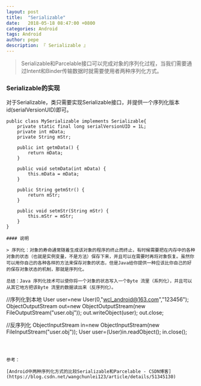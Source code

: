 ```yaml
---
layout: post
title:  "Serializable"
date:   2018-05-18 08:47:00 +0800
categories: Android
tags: Android
author: pepe
description: 『 Serializable 』
---
```


> Serializable和Parcelable接口可以完成对象的序列化过程，当我们需要通过Intent和Binder传输数据时就需要使用者两种序列化方式。

### **Serializable的实现**
对于Serializable，类只需要实现Serializable接口，并提供一个序列化版本id(serialVersionUID)即可。
```
public class MySerializable implements Serializable{
    private static final long serialVersionUID = 1L;
    private int mData;
    private String mStr;

    public int getmData() {
        return mData;
    }

    public void setmData(int mData) {
        this.mData = mData;
    }

    public String getmStr() {
        return mStr;
    }

    public void setmStr(String mStr) {
        this.mStr = mStr;
    }
}

#### 说明

> 序列化：对象的寿命通常随着生成该对象的程序的终止而终止，有时候需要把在内存中的各种对象的状态（也就是实例变量，不是方法）保存下来，并且可以在需要时再将对象恢复。虽然你可以用你自己的各种各样的方法来保存对象的状态，但是Java给你提供一种应该比你自己的好的保存对象状态的机制，那就是序列化。

总结：Java 序列化技术可以使你将一个对象的状态写入一个Byte 流里（系列化），并且可以从其它地方把该Byte 流里的数据读出来（反序列化）。
```
//序列化到本地
User user=new User(0,"wcl_android@163.com","123456");
ObjectOutputStream out=new ObjectOutputStream(new FileOutputStream("user.obj"));
out.writeObject(user);
out.close;

//反序列化
ObjectInputStream in=new ObjectInputStream(new FileInputStream("user.obj"));
User user=(User)in.readObject();
in.close();
```



参考：

[Android中两种序列化方式的比较Serializable和Parcelable - CSDN博客](https://blog.csdn.net/wangchunlei123/article/details/51345130)